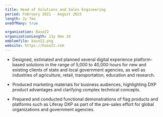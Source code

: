 ```yaml
---
title: Head of Solutions and Sales Engineering
period: February 2021 - August 2023
length: 2y 7mo
oneOfMany: true

organization: Base22
organizationLength: 13y 9mo 2d
emblemfile: base22.png
website: https://base22.com
---
```

* Designed, estimated and planned several digital experience platform-based solutions in the range of 5,000 to 40,000 hours for new and existing clients of state and local government agencies, as well as industries of agriculture, retail, transportation, education and research.

* Produced marketing materials for business audiences, highlighting DXP product advantages and clarifying complex technical concepts.

<div class="page-break"></div>

* Prepared and conducted functional demonstrations of flag products and platforms such as Liferay DXP as part of the pre-sales effort for global organizations and government agencies.
